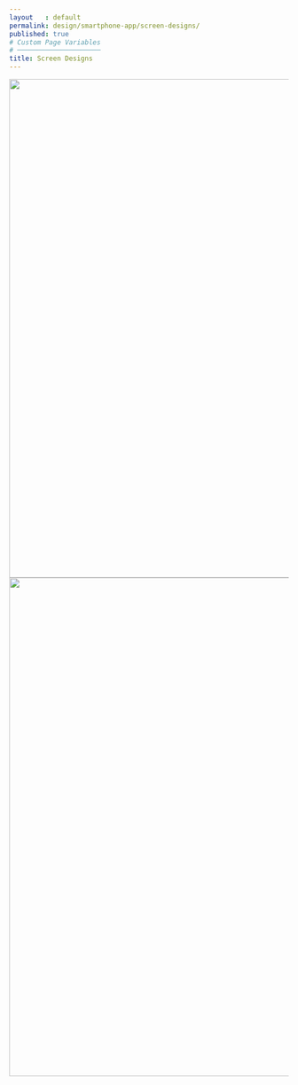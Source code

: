 ```yaml
---
layout   : default
permalink: design/smartphone-app/screen-designs/
published: true
# Custom Page Variables
# ─────────────────────
title: Screen Designs
---
```


<img width="900px" src="../../../images/vieuwPhone.jpg">

<img width="900px" src="../../../images/Design-Sp.png">